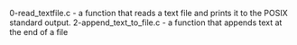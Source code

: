 0-read_textfile.c - a function that reads a text file and prints it to the POSIX standard output.
2-append_text_to_file.c - a function that appends text at the end of a file
